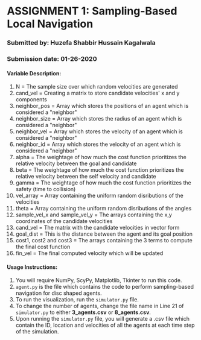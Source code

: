 # ASSIGNMENT 1: Sampling-Based Local Navigation
### Submitted by: Huzefa Shabbir Hussain Kagalwala
### Submission date: 01-26-2020

#### Variable Description:
1. N = The sample size over which random velocities are generated
2. cand_vel = Creating a matrix to store candidate velocities' x and y components
3. neighbor_pos = Array which stores the positions of an agent which is considered a "neighbor"
4. neighbor_size = Array which stores the radius of an agent which is considered a "neighbor"
5. neighbor_vel = Array which stores the velocity of an agent which is considered a "neighbor"
6. neighbor_id = Array which stores the velocity of an agent which is considered a "neighbor"
7. alpha = The weightage of how much the cost function prioritizes the relative velocity between the goal and candidate
8. beta = The weightage of how much the cost function prioritizes the relative velocity between the self velocity and candidate
9. gamma = The weightage of how much the cost function prioritizes the safety (time to collision)
10. vel_array = Array containing the uniform random disributions of the velocities
11. theta = Array containing the uniform random disributions of the angles
12. sample_vel_x and sample_vel_y = The arrays containing the x,y coordinates of the candidate velocities
13. cand_vel = The matrix with the candidate velocities in vector form
14. goal_dist = This is the distance between the agent and its goal position
15. cost1, cost2 and cost3 = The arrays containing the 3 terms to compute the final cost function
16. fin_vel = The final computed velocity which will be updated

#### Usage Instructions:
1. You will require NumPy, ScyPy, Matplotlib, Tkinter to run this code.
2. `agent.py` is the file which contains the code to perform sampling-based navigation for disc shaped agents.
3. To run the visualization, run the `simulator.py` file.
4. To change the number of agents, change the file name in Line 21 of `simulator.py` to either **3_agents.csv** or **8_agents.csv**.
5. Upon running the `simulator.py` file, you will generate a .csv file which contain the ID, location and velocities of all the agents at each time step of the simulation.
